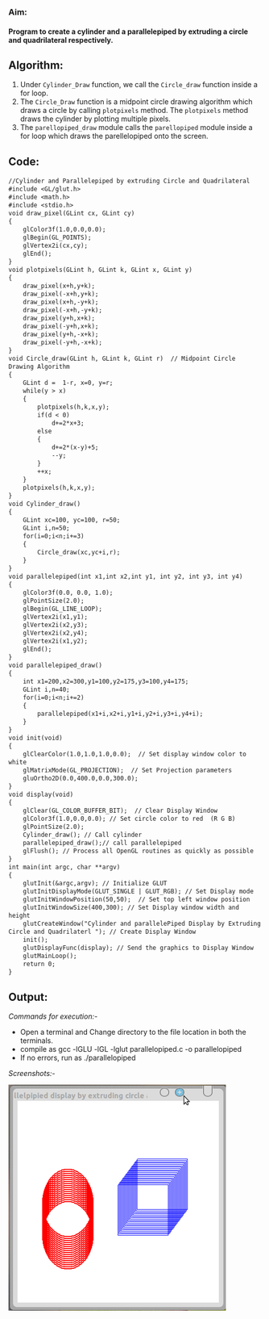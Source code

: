 ### Aim:
#### Program to create a cylinder and a parallelepiped by extruding a circle and quadrilateral respectively.
## Algorithm:

1. Under ``Cylinder_Draw`` function, we call the ``Circle_draw`` function inside a for loop.
2. The ``Circle_Draw`` function is a midpoint circle drawing algorithm which draws a circle by calling ``plotpixels`` method. The ``plotpixels`` method draws the cylinder by plotting multiple pixels.
3. The ``parellopiped_draw`` module calls the ``parellopiped`` module inside a for loop which draws the parellelopiped onto the screen.

## Code:

    //Cylinder and Parallelepiped by extruding Circle and Quadrilateral
    #include <GL/glut.h>
    #include <math.h>
    #include <stdio.h>
    void draw_pixel(GLint cx, GLint cy)
    {   
    	glColor3f(1.0,0.0,0.0);
    	glBegin(GL_POINTS);
    	glVertex2i(cx,cy);
    	glEnd();
    }
    void plotpixels(GLint h, GLint k, GLint x, GLint y)
    {
    	draw_pixel(x+h,y+k);
    	draw_pixel(-x+h,y+k);
    	draw_pixel(x+h,-y+k);
    	draw_pixel(-x+h,-y+k);
    	draw_pixel(y+h,x+k);
    	draw_pixel(-y+h,x+k);
    	draw_pixel(y+h,-x+k);
    	draw_pixel(-y+h,-x+k);
    }
    void Circle_draw(GLint h, GLint k, GLint r)  // Midpoint Circle Drawing Algorithm
    {
    	GLint d =  1-r, x=0, y=r;
    	while(y > x)
    	{
    		plotpixels(h,k,x,y);
    		if(d < 0) 
    			d+=2*x+3;
    		else
    		{
    			d+=2*(x-y)+5;
    			--y;
    		}
    		++x;
    	}
    	plotpixels(h,k,x,y);
    }
    void Cylinder_draw()
    {
    	GLint xc=100, yc=100, r=50;
    	GLint i,n=50;
    	for(i=0;i<n;i+=3)
    	{
    		Circle_draw(xc,yc+i,r);
    	}
    }
    void parallelepiped(int x1,int x2,int y1, int y2, int y3, int y4)
    {
    	glColor3f(0.0, 0.0, 1.0);
    	glPointSize(2.0);
    	glBegin(GL_LINE_LOOP);
    	glVertex2i(x1,y1);
    	glVertex2i(x2,y3);
    	glVertex2i(x2,y4);
    	glVertex2i(x1,y2);
    	glEnd();
    }
    void parallelepiped_draw()
    {
    	int x1=200,x2=300,y1=100,y2=175,y3=100,y4=175;
    	GLint i,n=40;
    	for(i=0;i<n;i+=2)
    	{
    		parallelepiped(x1+i,x2+i,y1+i,y2+i,y3+i,y4+i);
    	}
    }
    void init(void)
    {
    	glClearColor(1.0,1.0,1.0,0.0);  // Set display window color to white
    	glMatrixMode(GL_PROJECTION);  // Set Projection parameters 
    	gluOrtho2D(0.0,400.0,0.0,300.0);  
    }
    void display(void)
    {   
    	glClear(GL_COLOR_BUFFER_BIT);  // Clear Display Window
    	glColor3f(1.0,0.0,0.0); // Set circle color to red  (R G B)
    	glPointSize(2.0);
    	Cylinder_draw(); // Call cylinder
    	parallelepiped_draw();// call parallelepiped
    	glFlush(); // Process all OpenGL routines as quickly as possible
    }
    int main(int argc, char **argv)
    {   
    	glutInit(&argc,argv); // Initialize GLUT
    	glutInitDisplayMode(GLUT_SINGLE | GLUT_RGB); // Set Display mode
    	glutInitWindowPosition(50,50);  // Set top left window position
    	glutInitWindowSize(400,300); // Set Display window width and height 
    	glutCreateWindow("Cylinder and parallelePiped Display by Extruding Circle and Quadrilaterl "); // Create Display Window
    	init();
    	glutDisplayFunc(display); // Send the graphics to Display Window
    	glutMainLoop();
    	return 0;
    }

## Output:
*Commands for execution:-*

* Open a terminal and Change directory to the file location in both the terminals.
* compile as gcc -lGLU -lGL -lglut parallelopiped.c -o parallelopiped
* If no errors, run as ./parallelopiped

*Screenshots:-*

![Screenshot of Output](parallelopiped.png)   
